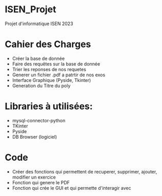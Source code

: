 # ISEN_Projet
Projet d'informatique ISEN 2023  

# Cahier des Charges

- Créer la base de donnée
- Faire des requêtes sur la base de donnée
- Trier les reponses de nos requetes
- Generer un fichier .pdf a patrtir de nos exos
- Interface Graphique (Pyside, Tkinter)
- Generation du Titre du poly

# Libraries à utilisées:
- mysql-connector-python
- TKinter
- Pyside
- DB Browser (logiciel)

# Code
- Créer des fonctions qui permettent de recuperer, supprimer, ajouter, modifier un exercice
- Fonction qui genere le PDF
- Fonction qui crée le GUI et qui permette d'interagir avec

